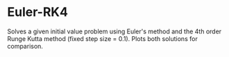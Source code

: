# Euler-RK4

Solves a given initial value problem using Euler's method and the 4th order Runge Kutta method (fixed step size = 0.1).
Plots both solutions for comparison.
